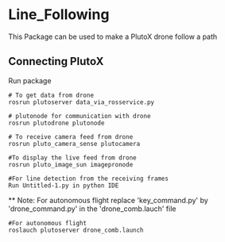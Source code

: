 # Line_Following
This Package can be used to make a PlutoX drone follow a path

## Connecting PlutoX
Run package
```
# To get data from drone
rosrun plutoserver data_via_rosservice.py

# plutonode for communication with drone
rosrun plutodrone plutonode

# To receive camera feed from drone
rosrun pluto_camera_sense plutocamera

#To display the live feed from drone
rosrun pluto_image_sun imagepronode

#For line detection from the receiving frames
Run Untitled-1.py in python IDE

```
** Note: For autonomous flight replace 'key_command.py' by 'drone_command.py' in the 'drone_comb.lauch' file
```
#For autonomous flight
roslauch plutoserver drone_comb.launch
```

